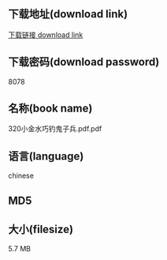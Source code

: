 ## 下载地址(download link)
[下载链接 download link](https://voluble-croquembouche-d321dc.netlify.app/?s=320%E5%B0%8F%E9%87%91%E6%B0%B4%E5%B7%A7%E9%92%93%E9%AC%BC%E5%AD%90%E5%85%B5.pdf)

## 下载密码(download password)
8078

## 名称(book name)
320小金水巧钓鬼子兵.pdf.pdf

## 语言(language)
chinese

## MD5


## 大小(filesize)
5.7 MB
